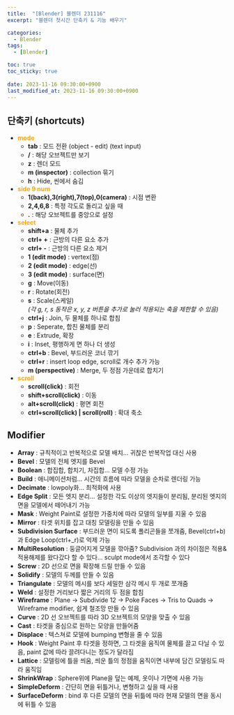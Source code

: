 ```yaml
---
title:  "[Blender] 블렌더 231116"
excerpt: "블렌더 첫시간 단축키 & 기능 배우기"

categories:
  - Blender
tags:
  - [Blender]

toc: true
toc_sticky: true
 
date: 2023-11-16 09:30:00+0900
last_modified_at: 2023-11-16 09:30:00+0900
---
```


## 단축키 (shortcuts)  
- **<span style="color:orange">mode</span>**  
  - **tab** : 모드 전환 (object - edit) (text input)  
  - **/** : 해당 오브젝트만 보기  
  - **z** : 렌더 모드  
  - **m (inspector)** : collection 묶기  
  - **h** : Hide, 씬에서 숨김
- **<span style="color:orange">side 9 num</span>**  
  - **1(back),3(right),7(top),0(camera)** : 시점 변환  
  - **2,4,6,8** : 특정 각도로 돌리고 싶을 때  
  - **.** : 해당 오브젝트를 중앙으로 설정  
- **<span style="color:orange">select</span>**  
  - **shift+a** : 물체 추가  
  - **ctrl+ +** : 근방의 다른 요소 추가  
  - **ctrl+ -** : 근방의 다른 요소 제거  
  - **1 (edit mode)** : vertex(점)  
  - **2 (edit mode)** : edge(선)  
  - **3 (edit mode)** : surface(면)  
  - **g** : Move(이동)  
  - **r** : Rotate(회전)  
  - **s** : Scale(스케일)  
*(각 g, r, s 동작은 x, y, z 버튼을 추가로 눌러 적용되는 축을 제한할 수 있음)*  
  - **ctrl+j** : Join, 두 물체를 하나로 합침  
  - **p** : Seperate, 합친 물체를 분리  
  - **e** : Extrude, 확장  
  - **i** : Inset, 평행하게 면 하나 더 생성  
  - **ctrl+b** : Bevel, 부드러운 코너 깎기  
  - **ctrl+r** : insert loop edge, scroll로 개수 추가 가능  
  - **m (perspective)** : Merge, 두 정점 가운데로 합치기  
- **<span style="color:orange">scroll</span>**   
  - **scroll(click)** : 회전  
  - **shift+scroll(click)** : 이동  
  - **alt+scroll(click)** : 평면 회전  
  - **ctrl+scroll(click) | scroll(roll)** : 확대 축소 


## Modifier  
- **Array** : 규칙적이고 반복적으로 모델 배치... 귀찮은 반복작업 대신 사용    
- **Bevel** : 모델의 전체 엣지를 Bevel  
- **Boolean** : 합집합, 합치기, 차집합... 모델 수정 가능  
- **Build** : 애니메이션처럼... 시간의 흐름에 따라 모델을 순차로 렌더링 가능  
- **Decimate** : lowpoly화... 최적화에 사용  
- **Edge Split** : 모든 엣지 분리... 설정한 각도 이상의 엣지들이 분리됨, 분리된 엣지의 면을 모델에서 떼어내기 가능  
- **Mask** : Weight Paint로 설정한 가중치에 따라 모델의 일부를 지울 수 있음  
- **Mirror** : 타겟 위치를 잡고 대칭 모델링을 만들 수 있음  
- **Subdivision Surface** : 부드러운 면이 되도록 폴리곤들을 쪼개줌, Bevel(ctrl+b)과 Edge Loop(ctrl+_r)로 억제 가능  
- **MultiResolution** : 둥글어지게 모델을 깎아줌? Subdivision 과의 차이점은 적용&적용해제를 왔다갔다 할 수 있다... sculpt mode에서 조각할 수 있다
- **Screw** : 2D 선으로 면을 확장해 드릴 만들 수 있음  
- **Solidify** : 모델의 두께를 만들 수 있음  
- **Triangulate** : 모델의 메시를 보다 세밀한 삼각 메시 두 개로 쪼개줌  
- **Weld** : 설정한 거리보다 짧은 거리의 두 점을 합침  
- **Wireframe** : Plane -> Subdivide 12 -> Poke Faces -> Tris to Quads -> Wireframe modifier, 쉽게 철조망 만들 수 있음  
- **Curve** : 2D 선 오브젝트를 따라 3D 오브젝트의 모양을 맞출 수 있음  
- **Cast** : 타겟을 중심으로 원하는 모양을 만들어줌  
- **Displace** : 텍스쳐로 모델에 bumping 변형을 줄 수 있음
- **Hook** : Weight Paint 후 타겟을 정하면, 그 타겟을 움직여 물체를 끌고 다닐 수 있음, paint 값에 따라 끌려다니는 정도가 달라짐
- **Lattice** : 모델링에 틀을 씌움, 씌운 틀의 정점을 움직이면 내부에 담긴 모델링도 따라 움직임
- **ShrinkWrap** : Sphere위에 Plane을 덮는 예제, 옷이나 가면에 사용 가능
- **SimpleDeform** : 간단히 면을 뒤틀거나, 변형하고 싶을 때 사용
- **SurfaceDeform** : bind 후 다른 모델의 면을 뒤틂에 따라 현재 모델의 면을 동시에 뒤틀 수 있음